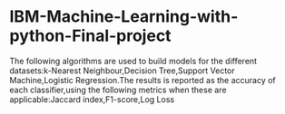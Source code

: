 # IBM-Machine-Learning-with-python-Final-project

The following algorithms are used to build models for the different datasets:k-Nearest Neighbour,Decision Tree,Support Vector Machine,Logistic Regression.The results is reported as the accuracy of each classifier,using the following metrics when these are applicable:Jaccard index,F1-score,Log Loss
